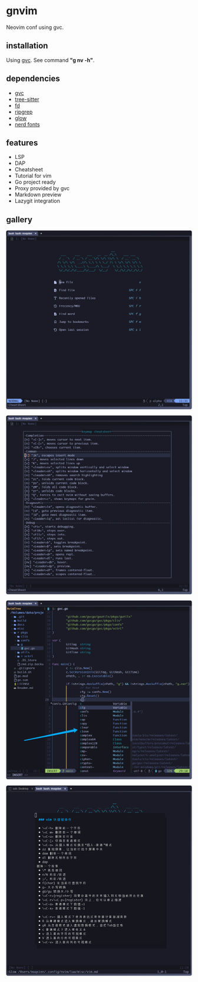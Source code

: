 # gnvim
Neovim conf using gvc.

## installation
Using [gvc]("https://github.com/gvcgo/gvc"). See command **"g nv -h"**.

## dependencies
- [gvc](https://github.com/gvcgo/gvc/releases)
- [tree-sitter](https://github.com/tree-sitter/tree-sitter)
- [fd](https://github.com/sharkdp/fd)
- [ripgrep](https://github.com/BurntSushi/ripgrep)
- [glow](https://github.com/charmbracelet/glow)
- [nerd fonts](https://github.com/ryanoasis/nerd-fonts)

## features
- LSP
- DAP
- Cheatsheet
- Tutorial for vim
- Go project ready
- Proxy provided by gvc
- Markdown preview
- Lazygit integration

## gallery

![gnvim-dashboard](https://github.com/moqsien/img_repo/raw/main/gnvim.png)

![cheatsheet](https://github.com/moqsien/img_repo/raw/main/gnvim_cheatsheet.png)

![go-project](https://github.com/moqsien/img_repo/raw/main/gnvim_go.png)

![tutorial](https://github.com/moqsien/img_repo/raw/main/vim_tutorial.png)
